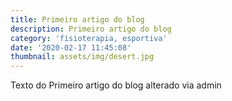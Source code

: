 ```yaml
---
title: Primeiro artigo do blog
description: Primeiro artigo do blog
category: 'fisioterapia, esportiva'
date: '2020-02-17 11:45:08'
thumbnail: assets/img/desert.jpg
---
```

Texto do Primeiro artigo do blog alterado via admin
